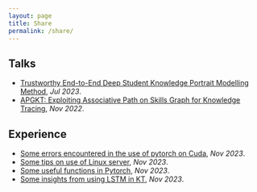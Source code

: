 ```yaml
---
layout: page
title: Share
permalink: /share/
---
```



## Talks
- [Trustworthy End-to-End Deep Student Knowledge Portrait Modelling Method](/share/Talks/CCFAI2023-DKP.pdf), _Jul 2023_.
- [APGKT: Exploiting Associative Path on Skills Graph for Knowledge Tracing](/share/Talks/PRICAI2022-APGKT.pdf), _Nov 2022_.

## Experience
- [Some errors encountered in the use of pytorch on Cuda](/share/Experience/Some_errors_encountered_in_the_use_of_pytorch_on_Cuda.md), _Nov 2023_.
- [Some tips on use of Linux server](/share/Experience/Some_tips_on_use_of_Linux_server.md), _Nov 2023_.
- [Some useful functions in Pytorch](/share/Experience/Some_useful_functions_in_Pytorch.md), _Nov 2023_.
- [Some insights from using LSTM in KT](/share/Experience/Some_insights_from_using_LSTM_in_KT.md), _Nov 2023_.


